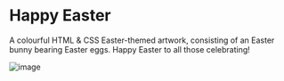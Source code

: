 # Happy Easter

A colourful HTML & CSS Easter-themed artwork, consisting of an Easter bunny bearing Easter eggs. Happy Easter to all those celebrating!

![image](https://github.com/user-attachments/assets/224ea3ee-686e-4825-8a97-102b09ccc5e3)
